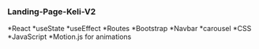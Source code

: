 ### Landing-Page-Keli-V2

*React
    *useState
    *useEffect
    *Routes
*Bootstrap
    *Navbar
    *carousel
*CSS
*JavaScript
*Motion.js for animations


